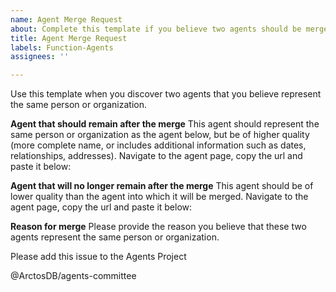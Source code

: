 ```yaml
---
name: Agent Merge Request
about: Complete this template if you believe two agents should be merged.
title: Agent Merge Request
labels: Function-Agents
assignees: ''

---
```


Use this template when you discover two agents that you believe represent the same person or organization.

**Agent that should remain after the merge**
This agent should represent the same person or organization as the agent below, but be of higher quality (more complete name, or includes additional information such as dates, relationships, addresses). Navigate to the agent page, copy the url and paste it below:


**Agent that will no longer remain after the merge**
This agent should be of lower quality than the agent into which it will be merged. Navigate to the agent page, copy the url and paste it below:


**Reason for merge**
Please provide the reason you believe that these two agents represent the same person or organization.


Please add this issue to the Agents Project

@ArctosDB/agents-committee
